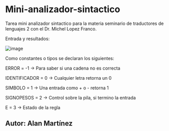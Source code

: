 # Mini-analizador-sintactico
Tarea mini analizador sintactico para la materia seminario de traductores de lenguajes 2 con el Dr. Michel Lopez Franco.

Entrada y resultados:

![image](https://user-images.githubusercontent.com/70921354/187227796-ae941565-f927-4ff9-bf5b-46afebf94309.png)

Como constantes o tipos se declaran los siguientes:

ERROR = -1 -> Para saber si una cadena no es correcta 

IDENTIFICADOR = 0 -> Cualquier letra retorna un 0

SIMBOLO = 1 -> Una entrada como + o - retorna 1

SIGNOPESOS = 2 -> Control sobre la pila, si termino la entrada

E = 3 -> Estado de la regla


## Autor: Alan Martínez
